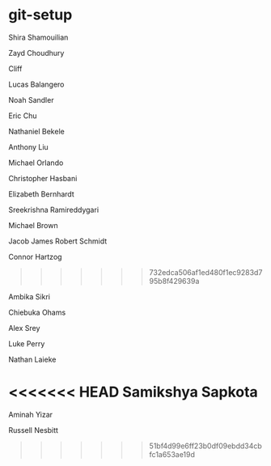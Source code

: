 # git-setup
Shira Shamouilian

Zayd Choudhury

Cliff

Lucas Balangero

Noah Sandler

Eric Chu

Nathaniel Bekele

Anthony Liu

Michael Orlando

Christopher Hasbani

Elizabeth Bernhardt

Sreekrishna Ramireddygari

Michael Brown

Jacob James
Robert Schmidt

Connor Hartzog
>>>>>>> 732edca506af1ed480f1ec9283d795b8f429639a

Ambika Sikri

Chiebuka Ohams

Alex Srey

Luke Perry

Nathan Laieke

<<<<<<< HEAD
Samikshya Sapkota
=======
Aminah Yizar


Russell Nesbitt
>>>>>>> 51bf4d99e6ff23b0df09ebdd34cbfc1a653ae19d
